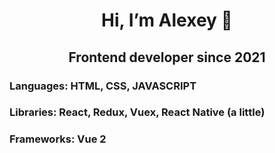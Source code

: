 <h1 align="center">Hi, I’m Alexey 👋</a>
<h2 align="center" color="#8071f3">Frontend developer since 2021</h2>

### Languages:  HTML, CSS, JAVASCRIPT
### Libraries:  React, Redux, Vuex, React Native (a little)
### Frameworks:  Vue 2
<!---
vergsparda/vergsparda is a ✨ special ✨ repository because its `README.md` (this file) appears on your GitHub profile.
You can click the Preview link to take a look at your changes.
--->
